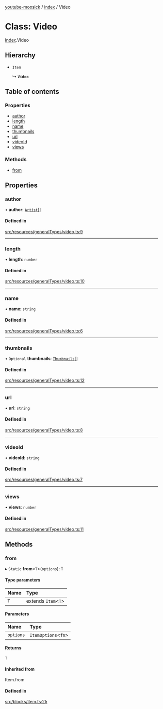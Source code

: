 [youtube-moosick](../README.md) / [index](../modules/index.md) / Video

# Class: Video

[index](../modules/index.md).Video

## Hierarchy

- `Item`

  ↳ **`Video`**

## Table of contents

### Properties

- [author](index.Video.md#author)
- [length](index.Video.md#length)
- [name](index.Video.md#name)
- [thumbnails](index.Video.md#thumbnails)
- [url](index.Video.md#url)
- [videoId](index.Video.md#videoid)
- [views](index.Video.md#views)

### Methods

- [from](index.Video.md#from)

## Properties

### author

• **author**: [`Artist`](index.Artist.md)[]

#### Defined in

[src/resources/generalTypes/video.ts:9](https://github.com/EvasiveXkiller/youtube-moosick/blob/704cacd/src/resources/generalTypes/video.ts#L9)

___

### length

• **length**: `number`

#### Defined in

[src/resources/generalTypes/video.ts:10](https://github.com/EvasiveXkiller/youtube-moosick/blob/704cacd/src/resources/generalTypes/video.ts#L10)

___

### name

• **name**: `string`

#### Defined in

[src/resources/generalTypes/video.ts:6](https://github.com/EvasiveXkiller/youtube-moosick/blob/704cacd/src/resources/generalTypes/video.ts#L6)

___

### thumbnails

• `Optional` **thumbnails**: [`Thumbnails`](index.Thumbnails.md)[]

#### Defined in

[src/resources/generalTypes/video.ts:12](https://github.com/EvasiveXkiller/youtube-moosick/blob/704cacd/src/resources/generalTypes/video.ts#L12)

___

### url

• **url**: `string`

#### Defined in

[src/resources/generalTypes/video.ts:8](https://github.com/EvasiveXkiller/youtube-moosick/blob/704cacd/src/resources/generalTypes/video.ts#L8)

___

### videoId

• **videoId**: `string`

#### Defined in

[src/resources/generalTypes/video.ts:7](https://github.com/EvasiveXkiller/youtube-moosick/blob/704cacd/src/resources/generalTypes/video.ts#L7)

___

### views

• **views**: `number`

#### Defined in

[src/resources/generalTypes/video.ts:11](https://github.com/EvasiveXkiller/youtube-moosick/blob/704cacd/src/resources/generalTypes/video.ts#L11)

## Methods

### from

▸ `Static` **from**<`T`\>(`options`): `T`

#### Type parameters

| Name | Type |
| :------ | :------ |
| `T` | extends `Item`<`T`\> |

#### Parameters

| Name | Type |
| :------ | :------ |
| `options` | `ItemOptions`<`fn`\> |

#### Returns

`T`

#### Inherited from

Item.from

#### Defined in

[src/blocks/item.ts:25](https://github.com/EvasiveXkiller/youtube-moosick/blob/704cacd/src/blocks/item.ts#L25)
